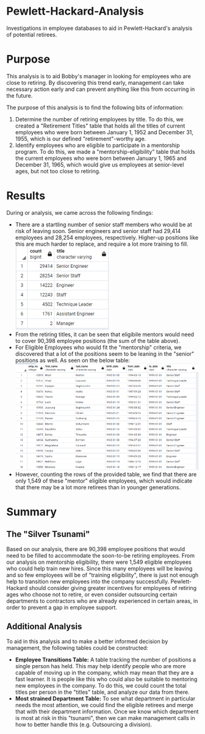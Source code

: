 # Pewlett-Hackard-Analysis
Investigations in employee databases to aid in Pewlett-Hackard's analysis of potential retirees.

# Purpose
This analysis is to aid Bobby's manager in looking for employees who are close to retiring. By discovering this trend early, management can take necessary action early and can prevent anything like this from occurring in the future. 

The purpose of this analysis is to find the following bits of information: 
1.  Determine the number of retiring employees by title. To do this, we created a "Retirement Titles" table that holds all the titles of current employees who were born between January 1, 1952 and December 31, 1955, which is our defined "retirement"-worthy age.
2. Identify employees who are eligible to participate in a mentorship program. To do this, we made a "mentorship-eligibility" table that holds the current employees who were born between January 1, 1965 and December 31, 1965, which would give us employees at senior-level ages, but not too close to retiring.

# Results
During or analysis, we came across the following findings:
- There are a startling number of senior staff members who would be at risk of leaving soon. Senior engineers and senior staff had 29,414 employees and 28,254 employees, respectively. Higher-up positions like this are much harder to replace, and require a lot more training to fill.<br>
![Retiring Titles](retiring_titles.PNG)
- From the retiring titles, it can be seen that eligibile mentors would need to cover 90,398 employee positions (the sum of the table above).  <br>
- For Eligible Employees who would fit the "mentorship" criteria, we discovered that a lot of the positions seem to be leaning in the "senior" positions as well. As seen on the below table:<br>
![Eligible Employees Table](eligible_employees.PNG) <br>
- However, counting the rows of the provided table, we find that there are only 1,549 of these "mentor" eligible employees, which would indicate that there may be a lot more retirees than in younger generations. 

# Summary

## The "Silver Tsunami"
Based on our analysis, there are 90,398 employee positions that would need to be filled to accommodate the soon-to-be retiring employees. From our analysis on mentorship eligibility, there were 1,549 eligible employees who could help train new hires. Since this many employees will be leaving and so few employees will be of "training eligibility", there is just not enough help to transition new employees into the company successfully. Pewlett-Hackard should consider giving greater incentives for employees of retiring ages who choose not to retire, or even consider outsourcing certain departments to contractors who are already experienced in certain areas, in order to prevent a gap in employee support. 

## Additional Analysis
To aid in this analysis and to make a better informed decision by management, the following tables could be constructed:
- <b>Employee Transitions Table:</b> A table tracking the number of positions a single person has held. This may help identify people who are more capable of moving up in the company, which may mean that they are a fast learner. It is people like this who could also be suitable to mentoring new employees in the company. To do this, we could count the total titles per person in the "titles" table, and analyze our data from there.
- <b>Most strained Department Table:</b> To see what department in particular needs the most attention, we could find the eligible retirees and merge that with their department information. Once we know which department is most at risk in this "tsunami", then we can make management calls in how to better handle this (e.g. Outsourcing a division).